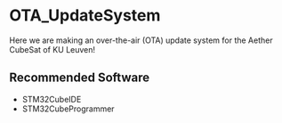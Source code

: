 # OTA_UpdateSystem
Here we are making an over-the-air (OTA) update system for the Aether CubeSat of KU Leuven!

## Recommended Software
- STM32CubeIDE
- STM32CubeProgrammer
